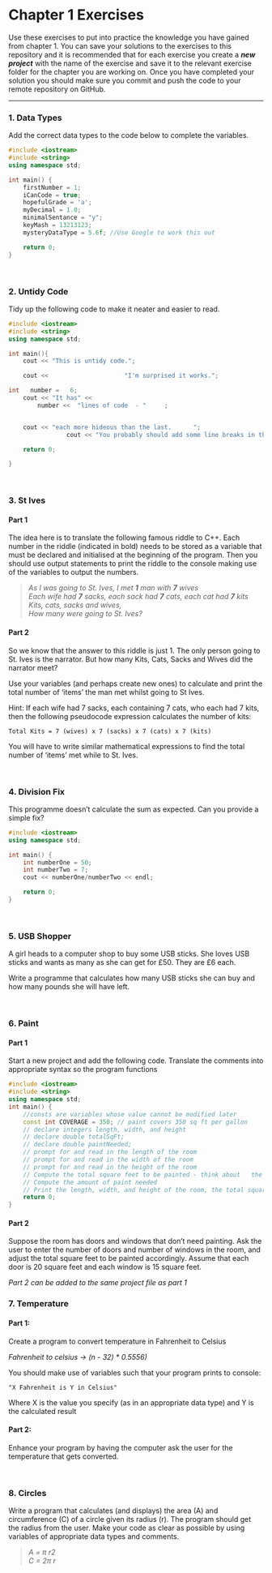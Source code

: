 # Chapter 1 Exercises

Use these exercises to put into practice the knowledge you have gained from chapter 1. You can save your solutions to the exercises to this repository and it is recommended that for each exercise you create a _**new project**_ with the name of the exercise and save it to the relevant exercise folder for the chapter you are working on. Once you have completed your solution you should make sure you commit and push the code to your remote repository on GitHub.

---


### 1. Data Types

Add the correct data types to the code below to complete the variables.

```C++
#include <iostream>
#include <string>
using namespace std;

int main() {
    firstNumber = 1;
    iCanCode = true;
    hopefulGrade = 'a';
    myDecimal = 1.0;
    minimalSentance = "y";
    keyMash = 13213123;
    mysteryDataType = 5.6f; //Use Google to work this out

    return 0;
}
```
&nbsp;
&nbsp;

### 2. Untidy Code

Tidy up the following code to make it neater and easier to read.

```C++
#include <iostream>
#include <string>
using namespace std;

int main(){
    cout << "This is untidy code.";

    cout <<                     "I'm surprised it works.";

int   number =   6;
    cout << "It has" <<
        number <<  "lines of code  - "     ;


    cout << "each more hideous than the last.      ";
                cout << "You probably should add some line breaks in the text too" << endl;

    return 0;

}
```
&nbsp;
&nbsp;


### 3. St Ives

#### Part 1

The idea here is to translate the following famous riddle to C++. Each number in the riddle (indicated in bold) needs to be stored as a variable that must be declared and initialised at the beginning of the program. Then you should use output statements to print the riddle to the console making use of the variables to output the numbers.


>*As I was going to St. Ives, I met __1__ man with __7__ wives  
>Each wife had __7__ sacks, each sack had __7__ cats, each cat had __7__ kits  
>Kits, cats, sacks and wives,  
>How many were going to St. Ives?*


#### Part 2

So we know that the answer to this riddle is just 1. The only person going to St. Ives is the narrator. But how many Kits, Cats, Sacks and Wives did the narrator meet?

Use your variables (and perhaps create new ones) to calculate and print the total number of ‘items’ the man met whilst going to St Ives.

Hint: If each wife had 7 sacks, each containing 7 cats, who each had 7 kits, then the following pseudocode expression calculates the number of kits:

```
Total Kits = 7 (wives) x 7 (sacks) x 7 (cats) x 7 (kits)
```

You will have to write similar mathematical expressions to find the total number of ‘items’ met while to St. Ives.

&nbsp;
&nbsp;


### 4. Division Fix

This programme doesn’t calculate the sum as expected. Can you provide a simple fix?

```C++
#include <iostream>
using namespace std;

int main() {
    int numberOne = 50;
    int numberTwo = 7;
    cout << numberOne/numberTwo << endl;

    return 0;
}
```
&nbsp;
&nbsp;


### 5. USB Shopper

A girl heads to a computer shop to buy some USB sticks. She loves USB sticks and wants as many as she can get for £50. They are £6 each.

Write a programme that calculates how many USB sticks she can buy and how many pounds she will have left.

&nbsp;
&nbsp;


### 6. Paint

#### Part 1
Start a new project and add the following code. Translate the comments into appropriate syntax so the program functions

```C++
#include <iostream>
#include <string>
using namespace std;
int main() {
    //consts are variables whose value cannot be modified later
    const int COVERAGE = 350; // paint covers 350 sq ft per gallon
    // declare integers length, width, and height
    // declare double totalSqFt;
    // declare double paintNeeded;
    // prompt for and read in the length of the room
    // prompt for and read in the width of the room
    // prompt for and read in the height of the room
    // Compute the total square feet to be painted - think about   the dimensions of each wall assuming standard four wall room.
    // Compute the amount of paint needed
    // Print the length, width, and height of the room, the total square feet and number of gallons of paint required
    return 0;
}
```

#### Part 2
Suppose the room has doors and windows that don’t need painting. Ask the user to enter the number of doors and number of windows in the room, and adjust the total square feet to be painted accordingly. Assume that each door is 20 square feet and each window is 15 square feet.

*Part 2 can be added to the same project file as part 1*
&nbsp;
&nbsp;


### 7. Temperature

#### Part 1:

Create a program to convert temperature in Fahrenheit to Celsius

*Fahrenheit to celsius → (n - 32) * 0.5556)*

You should make use of variables such that your program prints to console:

```
"X Fahrenheit is Y in Celsius"
```

Where X is the value you specify (as in an appropriate data type) and Y is the calculated result

#### Part 2:

Enhance your program by having the computer ask the user for the temperature that gets converted.

&nbsp;
&nbsp;


### 8. Circles

Write a program that calculates (and displays) the area (A) and circumference (C) of a circle given its radius (r). The program should get the radius from the user. Make your code as clear as possible by using variables of appropriate data types and comments.

>*A = π r2  
>C = 2π r*

&nbsp;
&nbsp;

